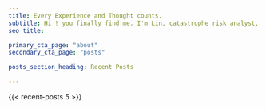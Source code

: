 ```yaml
---
title: Every Experience and Thought counts.
subtitle: Hi ! you finally find me. I'm Lin, catastrophe risk analyst, programmer, geospatial specialist, and product builder. Here, I share my actionable thoughts on tech, geospatial, product, and sometimes also life :)
seo_title: 

primary_cta_page: "about"
secondary_cta_page: "posts"

posts_section_heading: Recent Posts

---
```


{{< recent-posts 5 >}}

